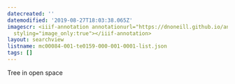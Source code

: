 ```yaml
---
datecreated: ''
datemodified: '2019-08-27T18:03:38.065Z'
imagescr: <iiif-annotation annotationurl="https://dnoneill.github.io/annotate/annotations/51188d9f-ad91-42cf-b1c3-b69334610309.json"
  styling="image_only:true"></iiif-annotation>
layout: searchview
listname: mc00084-001-te0159-000-001-0001-list.json
tags: []
---
```

Tree in open space